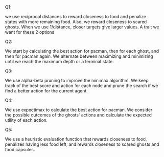 


Q1:

we use reciprocal distances to reward closeness to food and penalize states with more remaining food. Also, we reward closeness to scared ghosts.
When we use 1/distance, closer targets give larger values. A trait we want for these 2 options

Q2:

We start by calculating the best action for pacman, then for each ghost, and then for pacman again. We alternate between maximizing and minimizing until we reach the maximum depth or a terminal state.

Q3:

We use alpha-beta pruning to improve the minimax algorithm. We keep track of the best score and action for each node and prune the search if we find a better action for the current agent.

Q4:

We use expectimax to calculate the best action for pacman. We consider the possible outcomes of the ghosts' actions and calculate the expected utility of each action.

Q5:

We use a heuristic evaluation function that rewards closeness to food, penalizes having less food left, and rewards closeness to scared ghosts and food capsules.

